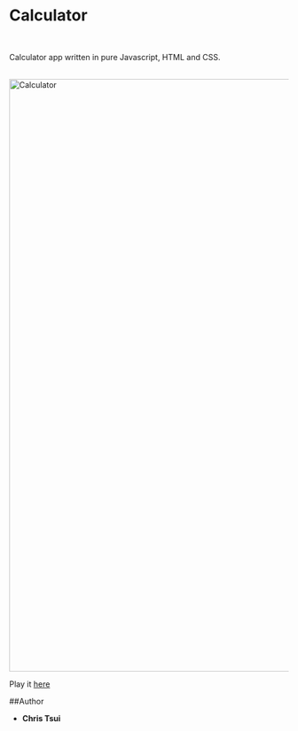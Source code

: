 # Calculator

<br>

Calculator app written in pure Javascript, HTML and CSS.

<br>
<img width="1070" alt="Calculator" src="https://user-images.githubusercontent.com/69225081/92178597-c1105700-edf7-11ea-8dc4-89619c878300.PNG">


Play it [here](https://ct112.github.io/Rock-Paper-Scissors/)

##Author

* **Chris Tsui**
